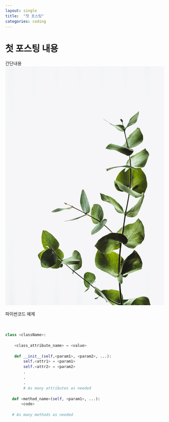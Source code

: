 ```yaml
---
layout: single
title:  "첫 포스팅"
categories: coding
---
```


# 첫 포스팅 내용

간단내용![annie-spratt-hX_hf2lPpUU-unsplash](../images/2022-02-02-first/annie-spratt-hX_hf2lPpUU-unsplash-3782494.jpg)


파이썬코드 예제
```python


class <className>:

    <class_attribute_name> = <value>

    def __init__(self,<param1>, <param2>, ...):
        self.<attr1> = <param1>
        self.<attr2> = <param2>
        .
        .
        .
        # As many attributes as needed
    
   def <method_name>(self, <param1>, ...):
       <code>
       
   # As many methods as needed

   ```